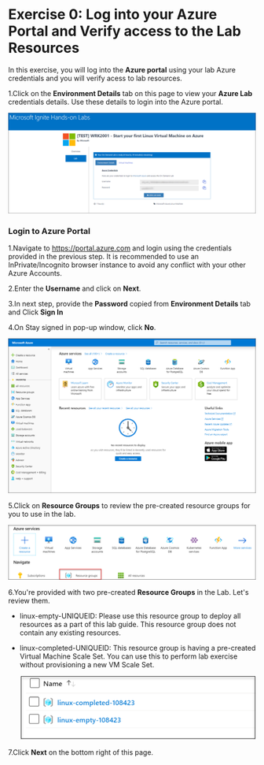 # Exercise 0: Log into your Azure Portal and Verify access to the Lab Resources

In this exercise, you will log into the **Azure portal** using your lab Azure credentials and you will verify acess to lab resources.

1.Click on the **Environment Details** tab on this page to view your **Azure Lab** credentials details. Use these details to login into the Azure portal.

   ![](images/azurelogincredentials.png)

### Login to Azure Portal 

1.Navigate to https://portal.azure.com and login using the credentials provided in the previous step. It is recommended to use an InPrivate/Incognito browser instance to avoid any conflict with your other Azure Accounts. 

2.Enter the **Username** and click on **Next**. 

3.In next step, provide the **Password** copied from **Environment Details** tab and Click **Sign In**

4.On Stay signed in pop-up window, click **No**.

   ![](images/fpage.png)
   
5.Click on **Resource Groups** to review the pre-created resource groups for you to use in the lab. 

   ![](images/linux1.png)
   
6.You're provided with two pre-created **Resource Groups** in the Lab. Let's review them.

* linux-empty-UNIQUEID: Please use this resource group to deploy all resources as a part of this lab guide. This resource group does not contain any existing resources. 

* linux-completed-UNIQUEID: This resource group is having a pre-created Virtual Machine Scale Set. You can use this to perform lab exercise without provisioning a new VM Scale Set. 

   ![](images/linux2.png)

   
7.Click **Next** on the bottom right of this page.


